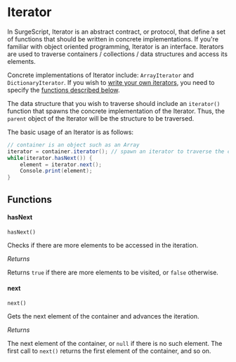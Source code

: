 Iterator
========

In SurgeScript, Iterator is an abstract contract, or protocol, that define a set of functions that should be written in concrete implementations. If you're familiar with object oriented programming, Iterator is an interface. Iterators are used to traverse containers / collections / data structures and access its elements.

Concrete implementations of Iterator include: `ArrayIterator` and `DictionaryIterator`. If you wish to [write your own iterators](/tutorials/advanced_features#iterators), you need to specify the [functions described below](#functions).

The data structure that you wish to traverse should include an `iterator()` function that spawns the concrete implementation of the Iterator. Thus, the `parent` object of the Iterator will be the structure to be traversed.

The basic usage of an Iterator is as follows:

```cs
// container is an object such as an Array
iterator = container.iterator(); // spawn an iterator to traverse the container
while(iterator.hasNext()) {
    element = iterator.next();
    Console.print(element);
}
```

Functions
---------

#### hasNext

`hasNext()`

Checks if there are more elements to be accessed in the iteration.

*Returns*

Returns `true` if there are more elements to be visited, or `false` otherwise.

#### next

`next()`

Gets the next element of the container and advances the iteration.

*Returns*

The next element of the container, or `null` if there is no such element. The first call to `next()` returns the first element of the container, and so on.